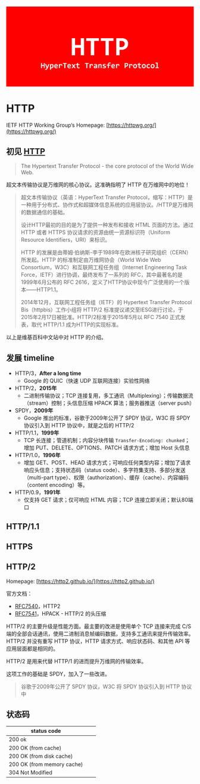 ![](./assets/http-logo.png)

# HTTP

IETF HTTP Working Group‘s Homepage: [https://httpwg.org/](https://httpwg.org/)

## 初见 [HTTP](https://httpwg.org/)

> The Hypertext Transfer Protocol - the core protocol of the World Wide Web.

超文本传输协议是万维网的核心协议。这准确指明了 HTTP 在万维网中的地位！

> 超文本传输协议（英语：HyperText Transfer Protocol，缩写：HTTP）是一种用于分布式、协作式和超媒体信息系统的应用层协议。/HTTP是万维网的数据通信的基础。
>
> 设计HTTP最初的目的是为了提供一种发布和接收 HTML 页面的方法。通过 HTTP 或者 HTTPS 协议请求的资源由统一资源标识符（Uniform Resource Identifiers，URI）来标识。
>
> HTTP 的发展是由蒂姆·伯纳斯-李于1989年在欧洲核子研究组织（CERN）所发起。HTTP 的标准制定由万维网协会（World Wide Web Consortium，W3C）和互联网工程任务组（Internet Engineering Task Force，IETF）进行协调，最终发布了一系列的 RFC，其中最著名的是1999年6月公布的 RFC 2616，定义了HTTP协议中现今广泛使用的一个版本——HTTP1.1。
>
> 2014年12月，互联网工程任务组（IETF）的 Hypertext Transfer Protocol Bis（httpbis）工作小组将 HTTP/2 标准提议递交至IESG进行讨论，于2015年2月17日被批准。HTTP/2标准于2015年5月以 RFC 7540 正式发表，取代 HTTP/1.1 成为HTTP的实现标准。

以上是维基百科中文站中对 HTTP 的介绍。

## 发展 timeline

- HTTP/3，**After a long time**
  - Google 的 QUIC（快速 UDP 互联网连接）实验性网络
- HTTP/2，**2015年**
  - 二进制传输协议；TCP 连接复用，多工通讯（Multiplexing）；传输数据流（stream）控制；头信息压缩 HPACK 算法；服务器推送（server push）
- SPDY，**2009年**
  - Google 推出的标准，谷歌于2009年公开了 SPDY 协议，W3C 将 SPDY 协议引入到 HTTP 协议中，就是之后的 HTTP/2
- HTTP/1.1，**1999年**
  - TCP 长连接；管道机制；内容分块传输 `Transfer-Encoding: chunked`；增加 PUT、DELETE、OPTIONS、PATCH 请求方式；增加 Host 头信息
- HTTP/1.0，**1996年**
  - 增加 GET、POST、HEAD 请求方式；可响应任何类型内容；增加了请求响应头信息；支持状态码（status code）、多字符集支持、多部分发送（multi-part type）、权限（authorization）、缓存（cache）、内容编码（content encoding）等。
- HTTP/0.9，**1991年**
  - 仅支持 GET 请求；仅可响应 HTML 内容；TCP 连接立即关闭；默认80端口

## HTTP/1.1

## HTTPS

## HTTP/2

Homepage: [https://http2.github.io/](https://http2.github.io/)

官方文档：

- [RFC7540](https://httpwg.org/specs/rfc7540.html)，HTTP2
- [RFC7541](https://httpwg.github.io/specs/rfc7541.html)，HPACK -  HTTP/2 的头压缩

HTTP/2 的主要升级是性能方面。最主要的改进是使用单个 TCP 连接来完成 C/S 端的全部会话通讯，使用二进制消息帧编码数据，支持多工通讯来提升传输效率。HTTP/2 并没有重写 HTTP 协议，HTTP 请求方式、响应状态码、和其他 API 等应用层面都是相同的。

HTTP/2 是用来代替 HTTP/1 的进而提升万维网的传输效率。

这项工作的基础是 SPDY，加入了一些改进。

> 谷歌于2009年公开了 SPDY 协议，W3C 将 SPDY 协议引入到 HTTP 协议中

## 状态码

| status code                 |      |      |
| --------------------------- | ---- | ---- |
| 200 ok                      |      |      |
| 200 OK (from cache)         |      |      |
| 200 OK (from disk cache)    |      |      |
| 200 OK  (from memory cache) |      |      |
| 304 Not Modified            |      |      |

